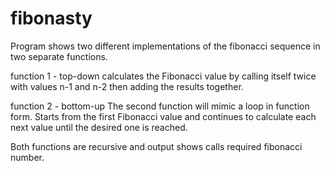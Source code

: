 # fibonasty

Program shows two different implementations of the fibonacci sequence in two separate functions. 

function 1 - top-down 
calculates the Fibonacci value by calling itself twice with values n-1 and n-2 then adding the results together.

function 2 - bottom-up 
The second function will mimic a loop in function form. Starts from the first Fibonacci value and continues to calculate each next value until the desired one is reached. 


Both functions are recursive and output shows calls required fibonacci number. 
